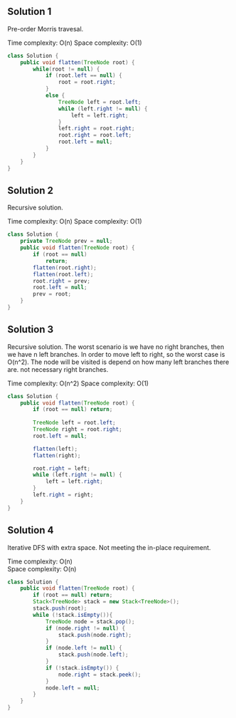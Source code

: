 ## Solution 1

Pre-order Morris travesal.

Time complexity: O(n) 
Space complexity: O(1)  

```java
class Solution {
    public void flatten(TreeNode root) {
        while(root != null) {
            if (root.left == null) {
                root = root.right;
            }
            else {
                TreeNode left = root.left;
                while (left.right != null) {
                    left = left.right;
                }
                left.right = root.right;
                root.right = root.left;
                root.left = null;
            }
        }
    }
}
```

## Solution 2

Recursive solution.  

Time complexity: O(n) 
Space complexity: O(1)  

```java
class Solution {
    private TreeNode prev = null;
    public void flatten(TreeNode root) {
        if (root == null)
            return;
        flatten(root.right);
        flatten(root.left);
        root.right = prev;
        root.left = null;
        prev = root;
    }
}
```

## Solution 3

Recursive solution. The worst scenario is we have no right branches, then we have n left branches. In order to move left to right, so the worst case is O(n^2). The node will be visited is depend on how many left branches there are. not necessary right branches.  

Time complexity: O(n^2) 
Space complexity: O(1)  

```java
class Solution {
    public void flatten(TreeNode root) {
        if (root == null) return;
        
        TreeNode left = root.left;
        TreeNode right = root.right;
        root.left = null;

        flatten(left);
        flatten(right);

        root.right = left;
        while (left.right != null) {
            left = left.right;
        }
        left.right = right;
    }
}
```

## Solution 4

Iterative DFS with extra space. Not meeting the in-place requirement.  

Time complexity: O(n)  
Space complexity: O(n)  

```java
class Solution {
    public void flatten(TreeNode root) {
        if (root == null) return;
        Stack<TreeNode> stack = new Stack<TreeNode>();
        stack.push(root);
        while (!stack.isEmpty()){
            TreeNode node = stack.pop();
            if (node.right != null) {
                stack.push(node.right);
            }
            if (node.left != null) {
                stack.push(node.left);
            }
            if (!stack.isEmpty()) {
                node.right = stack.peek();
            }
            node.left = null;
        }
    }
}
```